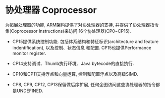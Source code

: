 # 协处理器 Coprocessor

为拓展处理器的功能, ARM架构提供了对协处理器的支持, 并提供了协处理器指令集(Coprocessor Instructions)来访问
16个协处理器(CP0~CP15).

* CP15提供系统控制功能. 包括体系结构和特征标识(architecture and feature indentification), 以及控制、状态信息
和配置. CP15也提供Performance monitor register.

* CP14支持调试、Thumb执行环境、Java bytecode的直接执行.

* CP10和CP11支持浮点和向量运算, 控制和配置浮点以及高级SIMD.

* CP8, CP9, CP12, CP13保留做后序扩展, 任何企图访问这些协处理器的指令都是UNDEFINED.
